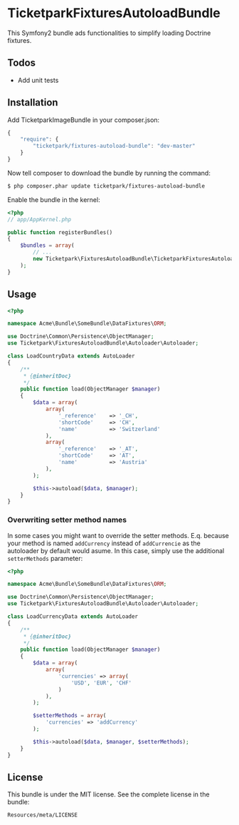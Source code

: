 # TicketparkFixturesAutoloadBundle

This Symfony2 bundle ads functionalities to simplify loading Doctrine fixtures.

## Todos
* Add unit tests

## Installation

Add TicketparkImageBundle in your composer.json:

```js
{
    "require": {
        "ticketpark/fixtures-autoload-bundle": "dev-master"
    }
}
```

Now tell composer to download the bundle by running the command:

``` bash
$ php composer.phar update ticketpark/fixtures-autoload-bundle
```

Enable the bundle in the kernel:

``` php
<?php
// app/AppKernel.php

public function registerBundles()
{
    $bundles = array(
        // ...
        new Ticketpark\FixturesAutoloadBundle\TicketparkFixturesAutoloadBundle(),
    );
}
```
## Usage

``` php
<?php

namespace Acme\Bundle\SomeBundle\DataFixtures\ORM;

use Doctrine\Common\Persistence\ObjectManager;
use Ticketpark\FixturesAutoloadBundle\Autoloader\Autoloader;

class LoadCountryData extends AutoLoader
{
    /**
     * {@inheritDoc}
     */
    public function load(ObjectManager $manager)
    {
        $data = array(
            array(
                '_reference'    => '_CH',
                'shortCode'     => 'CH',
                'name'          => 'Switzerland'
            ),
            array(
                '_reference'    => '_AT',
                'shortCode'     => 'AT',
                'name'          => 'Austria'
            ),
        );

        $this->autoload($data, $manager);
    }
}
```

### Overwriting setter method names
In some cases you might want to override the setter methods. E.q. because your method is named `addCurrency` instead of `addCurrencie` as the autoloader by default would asume. In this case, simply use the additional `setterMethods` parameter:

``` php
<?php

namespace Acme\Bundle\SomeBundle\DataFixtures\ORM;

use Doctrine\Common\Persistence\ObjectManager;
use Ticketpark\FixturesAutoloadBundle\Autoloader\Autoloader;

class LoadCurrencyData extends AutoLoader
{
    /**
     * {@inheritDoc}
     */
    public function load(ObjectManager $manager)
    {
        $data = array(
            array(
                'currencies' => array(
                    'USD', 'EUR', 'CHF'
                )
            ),
        );

        $setterMethods = array(
            'currencies' => 'addCurrency'
        );

        $this->autoload($data, $manager, $setterMethods);
    }
}
```

## License
This bundle is under the MIT license. See the complete license in the bundle:

    Resources/meta/LICENSE
